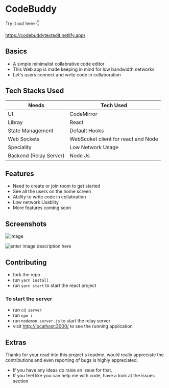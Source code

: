 # CodeBuddy
Try it out  here 👇

https://codebuddytextedit.netlify.app/

## Basics
- A simple minimalist collabrative code editor
- This Web app is made keeping in mind for low bandwidth networks
- Let's users connect and write code in collaboration

## Tech Stacks Used

| Needs             | Tech Used                    |
| ---------------- | ---------------------------- |
| UI               | CodeMirror|
| Libray        | React                      |
| State Management        | Default Hooks|   |
| Web Sockets         | WebScoket client for react and Node        |
| Speciality         | Low Network Usage       |
| Backend (Relay Server)| Node Js  |



## Features

- Need to create or join room to get started
- See all the users on the home screen
- Ability to write code in collabration
- Low network Usablity
- More features coming soon


## Screenshots

![image](https://user-images.githubusercontent.com/57723319/199150779-9094c33e-8035-4417-bfeb-e1e3f1ec8194.png)

![enter image description here](https://user-images.githubusercontent.com/33085535/198697707-489bfb21-5ce9-4e1a-9010-0e5ffd19df75.png)


## Contributing
- fork the repo
- run `yarn install`
- run `yarn start`  to start the react project
### To start the server
- run `cd server`
- run `npm i`
- run `nodemon server.js` to start the relay server
- visit [http://localhost:3000/](http://localhost:3000/) to see the running application
                     
                     




## Extras
 Thanks for your read into this project's readme, would really appreciate the contributions and even reporting of  bugs is highly appreciated. 
- If you have any ideas do raise an issue for that.
- If you feel like you can help me with code, have a look at the issues section

